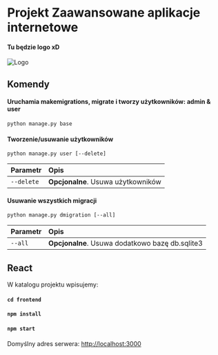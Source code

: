 
# Projekt Zaawansowane aplikacje internetowe

#### Tu będzie logo xD
![Logo](https://paczaizm.pl/content/wp-content/uploads/dziekan-rektor-studenci-malpy-9k-zarazen-where-zdalne.jpg)


## Komendy

#### Uruchamia makemigrations, migrate i tworzy użytkowników: admin & user

```
python manage.py base
```

#### Tworzenie/usuwanie użytkowników

```
python manage.py user [--delete]
```

| Parametr | Opis                      |
| :-------- | :-------------------------------- |
| `--delete`      | **Opcjonalne**. Usuwa użytkowników |

#### Usuwanie wszystkich migracji

```
python manage.py dmigration [--all]
```

| Parametr | Opis                      |
| :-------- | :-------------------------------- |
| `--all`      | **Opcjonalne**. Usuwa dodatkowo bazę db.sqlite3 |

## React

W katalogu projektu wpisujemy:
#### `cd frontend`
#### `npm install`
#### `npm start`

Domyślny adres serwera:
[http://localhost:3000](http://localhost:3000) 
